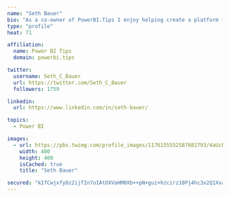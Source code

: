 ```yaml
---
name: "Seth Bauer"
bio: "As a co-owner of PowerBI.Tips I enjoy helping create a platform for new and advanced users alike to learn and expand their skills and get the most out of Power BI."
type: "profile"
heat: 71

affiliation:
  name: Power BI Tips
  domain: powerbi.tips

twitter:
  username: Seth_C_Bauer
  url: https://twitter.com/Seth_C_Bauer
  followers: 1759

linkedin:
  url: https://www.linkedin.com/in/seth-bauer/

topics:
  - Power BI

images:
  - url: https://pbs.twimg.com/profile_images/1176155552587681793/4aUcPKoe_400x400.jpg
    width: 400
    height: 400
    isCached: true
    title: "Seth Bauer"

secured: "kIfCwjxfyOz2ijfIn7oIAtOXVaHM0Xb++pN+gui+hzcirz10Pj4hc3x2Q1Xvapk8Xy2rzryv3DLBMpxZ88d74m8Gbn2rGQFabcj8Zz+IIdTtO5KQWP1aD1nbD1EzsXietqEfHFTHI4NURVIjr/bIuiavgFVraq3SuqBNe2gsRA7k5zT+ceuouDdTbFgGVvafbzl5NBslPUS73c89HvxBRl3ffZ9JCnxiYzk/37I0gUw1TiFOhpfc9YL8yYNCfyUyhTal0d3gG0wq55p1eM8QFPSeUvFZQ34MUK2KKvohK+fc3nmwkRroWJkYBqzwpwUyCldOowgmz3UAC5UsnSU/zKNZvKjiwnVT/mB3654Exu4ry99NaZ9cVDS9CyUfFmYC1BYwbgoyhN4AiaD13YIdbFk6MjDO6tx4N7T7brx7jyg=;Wu4YnUrrl+NCF4OVt7tmMA=="
---
```


